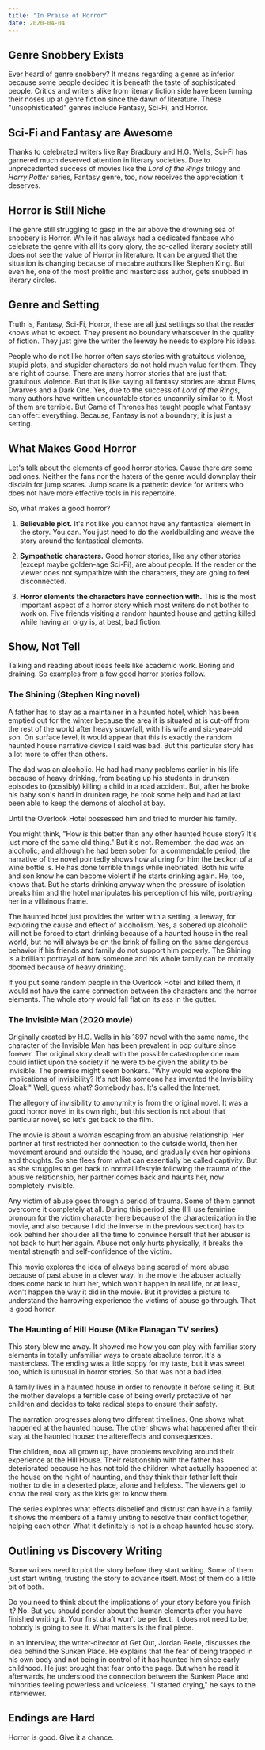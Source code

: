 ```yaml
---
title: "In Praise of Horror"
date: 2020-04-04
---
```


## Genre Snobbery Exists

Ever heard of genre snobbery? It means regarding a genre as inferior
because some people decided it is beneath the taste of sophisticated
people. Critics and writers alike from literary fiction side have been
turning their noses up at genre fiction since the dawn of literature.
These "unsophisticated" genres include Fantasy, Sci-Fi, and Horror.

## Sci-Fi and Fantasy are Awesome

Thanks to celebrated writers like Ray Bradbury and H.G. Wells, Sci-Fi
has garnered much deserved attention in literary societies. Due to
unprecedented success of movies like the *Lord of the Rings* trilogy
and *Harry Potter* series, Fantasy genre, too, now receives the
appreciation it deserves.

## Horror is Still Niche

The genre still struggling to gasp in the air above the drowning sea
of snobbery is Horror. While it has always had a dedicated fanbase who
celebrate the genre with all its gory glory, the so-called literary
society still does not see the value of Horror in literature. It can
be argued that the situation is changing because of macabre authors
like Stephen King. But even he, one of the most prolific and
masterclass author, gets snubbed in literary circles.

## Genre and Setting

Truth is, Fantasy, Sci-Fi, Horror, these are all just settings so that
the reader knows what to expect. They present no boundary whatsoever
in the quality of fiction. They just give the writer the leeway he
needs to explore his ideas.

People who do not like horror often says stories with gratuitous
violence, stupid plots, and stupider characters do not hold much value
for them. They are right of course. There are many horror stories that
are just that: gratuitous violence. But that is like saying all
fantasy stories are about Elves, Dwarves and a Dark One. Yes, due to
the success of *Lord of the Rings*, many authors have written
uncountable stories uncannily similar to it. Most of them are
terrible. But Game of Thrones has taught people what Fantasy can
offer: everything. Because, Fantasy is not a boundary; it is just a
setting.

## What Makes Good Horror

Let's talk about the elements of good horror stories. Cause there
_are_ some bad ones. Neither the fans nor the haters of the genre
would downplay their disdain for jump scares. Jump scare is a pathetic
device for writers who does not have more effective tools in his
repertoire.

So, what makes a good horror?

1. **Believable plot.** It's not like you cannot have any fantastical
   element in the story. You can. You just need to do the
   worldbuilding and weave the story around the fantastical elements.

2. **Sympathetic characters.** Good horror stories, like any other
   stories (except maybe golden-age Sci-Fi), are about people. If the
   reader or the viewer does not sympathize with the characters, they
   are going to feel disconnected.

3. **Horror elements the characters have connection with.** This is
   the most important aspect of a horror story which most writers do
   not bother to work on. Five friends visiting a random haunted house
   and getting killed while having an orgy is, at best, bad fiction.

## Show, Not Tell

Talking and reading about ideas feels like academic work. Boring and
draining. So examples from a few good horror stories follow.

### The Shining (Stephen King novel)

A father has to stay as a maintainer in a haunted hotel, which has
been emptied out for the winter because the area it is situated at is
cut-off from the rest of the world after heavy snowfall, with his wife
and six-year-old son. On surface level, it would appear that this is
exactly the random haunted house narrative device I said was bad. But
this particular story has a lot more to offer than others.

The dad was an alcoholic. He had had many problems earlier in his life
because of heavy drinking, from beating up his students in drunken
episodes to (possibly) killing a child in a road accident. But, after
he broke his baby son's hand in drunken rage, he took some help and
had at last been able to keep the demons of alcohol at bay.

Until the Overlook Hotel possessed him and tried to murder his family.

You might think, "How is this better than any other haunted house
story? It's just more of the same old thing." But it's not. Remember,
the dad was an alcoholic, and although he had been sober for a
commendable period, the narrative of the novel pointedly shows how
alluring for him the beckon of a wine bottle is. He has done terrible
things while inebriated. Both his wife and son know he can become
violent if he starts drinking again. He, too, knows that. But he
starts drinking anyway when the pressure of isolation breaks him and
the hotel manipulates his perception of his wife, portraying her in a
villainous frame.

The haunted hotel just provides the writer with a setting, a leeway,
for exploring the cause and effect of alcoholism. Yes, a sobered up
alcoholic will not be forced to start drinking because of a haunted
house in the real world, but he will always be on the brink of falling
on the same dangerous behavior if his friends and family do not
support him properly. The Shining is a brilliant portrayal of how
someone and his whole family can be mortally doomed because of heavy
drinking.

If you put some random people in the Overlook Hotel and killed them,
it would not have the same connection between the characters and the
horror elements. The whole story would fall flat on its ass in the
gutter.

### The Invisible Man (2020 movie)

Originally created by H.G. Wells in his 1897 novel with the same name,
the character of the Invisible Man has been prevalent in pop culture
since forever. The original story dealt with the possible catastrophe
one man could inflict upon the society if he were to be given the
ability to be invisible. The premise might seem bonkers. "Why would we
explore the implications of invisibility? It's not like someone has
invented the Invisibility Cloak." Well, guess what? Somebody has. It's
called the Internet.

The allegory of invisibility to anonymity is from the original novel.
It was a good horror novel in its own right, but this section is not
about that particular novel, so let's get back to the film.

The movie is about a woman escaping from an abusive relationship. Her
partner at first restricted her connection to the outside world, then
her movement around and outside the house, and gradually even her
opinions and thoughts. So she flees from what can essentially be
called captivity. But as she struggles to get back to normal lifestyle
following the trauma of the abusive relationship, her partner comes
back and haunts her, now completely invisible.

Any victim of abuse goes through a period of trauma. Some of them
cannot overcome it completely at all. During this period, she (I'll
use feminine pronoun for the victim character here because of the
characterization in the movie, and also because I did the inverse in
the previous section) has to look behind her shoulder all the time to
convince herself that her abuser is not back to hurt her again. Abuse
not only hurts physically, it breaks the mental strength and
self-confidence of the victim.

This movie explores the idea of always being scared of more abuse
because of past abuse in a clever way. In the movie the abuser
actually does come back to hurt her, which won't happen in real life,
or at least, won't happen the way it did in the movie. But it provides
a picture to understand the harrowing experience the victims of abuse
go through. That is good horror.

### The Haunting of Hill House (Mike Flanagan TV series)

This story blew me away. It showed me how you can play with familiar
story elements in totally unfamiliar ways to create absolute terror.
It's a masterclass. The ending was a little soppy for my taste, but it
was sweet too, which is unusual in horror stories. So that was not a
bad idea.

A family lives in a haunted house in order to renovate it before
selling it. But the mother develops a terrible case of being overly
protective of her children and decides to take radical steps to ensure
their safety.

The narration progresses along two different timelines. One shows what
happened at the haunted house. The other shows what happened after
their stay at the haunted house: the aftereffects and consequences.

The children, now all grown up, have problems revolving around their
experience at the Hill House. Their relationship with the father has
deteriorated because he has not told the children what actually
happened at the house on the night of haunting, and they think their
father left their mother to die in a deserted place, alone and
helpless. The viewers get to know the real story as the kids get to
know them.

The series explores what effects disbelief and distrust can have in a
family. It shows the members of a family uniting to resolve their
conflict together, helping each other. What it definitely is not is a
cheap haunted house story.

## Outlining vs Discovery Writing

Some writers need to plot the story before they start writing. Some of
them just start writing, trusting the story to advance itself. Most of
them do a little bit of both.

Do you need to think about the implications of your story before you
finish it? No. But you should ponder about the human elements after
you have finished writing it. Your first draft won't be perfect. It
does not need to be; nobody is going to see it. What matters is the
final piece.

In an interview, the writer-director of Get Out, Jordan Peele,
discusses the idea behind the Sunken Place. He explains that the fear
of being trapped in his own body and not being in control of it has
haunted him since early childhood. He just brought that fear onto the
page. But when he read it afterwards, he understood the connection
between the Sunken Place and minorities feeling powerless and
voiceless. "I started crying," he says to the interviewer.

## Endings are Hard

Horror is good. Give it a chance.
